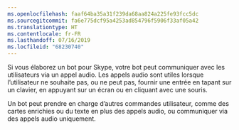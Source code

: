 ```yaml
---
ms.openlocfilehash: faaf64ba35a31f239da68aa824a225fe93fcc5dc
ms.sourcegitcommit: fa6e775dcf95a4253ad854796f5906f33af05a42
ms.translationtype: HT
ms.contentlocale: fr-FR
ms.lasthandoff: 07/16/2019
ms.locfileid: "68230740"
---
```

Si vous élaborez un bot pour Skype, votre bot peut communiquer avec les utilisateurs via un appel audio. Les appels audio sont utiles lorsque l’utilisateur ne souhaite pas, ou ne peut pas, fournir une entrée en tapant sur un clavier, en appuyant sur un écran ou en cliquant avec une souris.  

Un bot peut prendre en charge d’autres commandes utilisateur, comme des cartes enrichies ou du texte en plus des appels audio, ou communiquer via des appels audio uniquement.